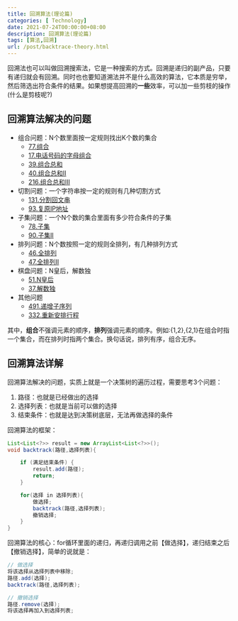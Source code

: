 ```yaml
---
title: 回溯算法(理论篇)
categories: [ Technology]
date: 2021-07-24T00:00:00+08:00
description: 回溯算法(理论篇)
tags: [算法,回溯]
url: /post/backtrace-theory.html
---
```


回溯法也可以叫做回溯搜索法，它是一种搜索的方式。回溯是递归的副产品，只要有递归就会有回溯。同时也也要知道溯法并不是什么高效的算法，它本质是穷举，然后筛选出符合条件的结果。如果想提高回溯的**一些**效率，可以加一些剪枝的操作(什么是剪枝呢?)

## 回溯算法解决的问题

* 组合问题：N个数里面按一定规则找出K个数的集合
  * [77.组合](https://leetcode-cn.com/problems/combinations/)
  * [17.电话号码的字母组合](https://leetcode-cn.com/problems/letter-combinations-of-a-phone-number)
  * [39.组合总和](https://leetcode-cn.com/problems/combination-sum)
  * [40.组合总和II](https://leetcode-cn.com/problems/combination-sum-ii)
  * [216.组合总和III](https://leetcode-cn.com/problems/combination-sum-iii)
* 切割问题：一个字符串按一定的规则有几种切割方式
  * [131.分割回文串](https://leetcode-cn.com/problems/palindrome-partitioning)
  * [93.复原IP地址](https://leetcode-cn.com/problems/restore-ip-addresses)
* 子集问题：一个N个数的集合里面有多少符合条件的子集
  * [78.子集](https://leetcode-cn.com/problems/subsets)
  * [90.子集II](https://leetcode-cn.com/problems/subsets-ii)
* 排列问题：N个数按照一定的规则全排列，有几种排列方式
  * [46.全排列](https://leetcode-cn.com/problems/permutations)
  * [47.全排列II](https://leetcode-cn.com/problems/permutations-ii)
* 棋盘问题：N皇后，解数独
  * [51.N皇后](https://leetcode-cn.com/problems/n-queens)
  * [37.解数独](https://leetcode-cn.com/problems/sudoku-solver)
* 其他问题
  * [491.递增子序列](https://leetcode-cn.com/problems/increasing-subsequences)
  * [332.重新安排行程](https://leetcode-cn.com/problems/reconstruct-itinerary)

其中，**组合**不强调元素的顺序，**排列**强调元素的顺序。例如:{1,2},{2,1}在组合时指一个集合，而在排列时指两个集合。换句话说，排列有序，组合无序。

## 回溯算法详解

回溯算法解决的问题，实质上就是一个决策树的遍历过程，需要思考3个问题：

1. 路径：也就是已经做出的选择
2. 选择列表：也就是当前可以做的选择
3. 结束条件：也就是达到决策树底层，无法再做选择的条件

回溯算法的框架：

```java
List<List<?>> result = new ArrayList<List<?>>();
void backtrack(路径,选择列表){

	if (满足结束条件) { 
		result.add(路径); 
		return;
	}

    for(选择 in 选择列表){
        做选择;
        backtrack(路径,选择列表);
        撤销选择;
    }
}
```

回溯算法的核心：for循环里面的递归，再递归调用之前【做选择】，递归结束之后【撤销选择】，简单的说就是：

```java
// 做选择
将该选择从选择列表中移除;
路径.add(选择);
backtrack(路径,选择列表);

// 撤销选择
路径.remove(选择);
将该选择再加入到选择列表;
```



